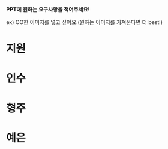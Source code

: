 **PPT에 원하는 요구사항을 적어주세요!**

ex) OO한 이미지를 넣고 싶어요.(원하는 이미지를 가져온다면 더 best!)

# 지원


# 인수


# 형주


# 예은

